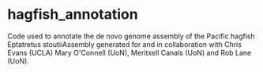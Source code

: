 # hagfish_annotation
Code used to annotate the de novo genome assembly of the Pacific hagfish Eptatretus stoutiiAssembly generated for and in collaboration with Chris Evans (UCLA) Mary O'Connell (UoN), Meritxell Canals (UoN) and Rob Lane (UoN).
